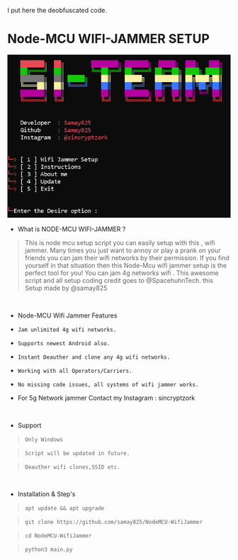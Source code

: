 I put here the deobfuscated code.

# Node-MCU WIFI-JAMMER SETUP 
<img src="SK.png"><br>




- What is NODE-MCU WIFI-JAMMER   ?
> This is node mcu setup script you can easily setup with this , wifi jammer.
> Many times you just want to annoy or play a prank on your friends you can jam their wifi networks by their permission.
> If you find yourself in that situation then this Node-Mcu wifi jammer setup is the perfect tool for you!
> You can jam 4g networks wifi . This awesome script and all setup coding credit goes to @SpacehuhnTech.
> this Setup made by @samay825 

<br>


- Node-MCU Wifi Jammer Features

* `Jam unlimited 4g wifi networks.`

* `Supports newest Android also.`

* `Instant Deauther and clone any 4g wifi networks.`

* `Working with all Operators/Carriers.`

* `No missing code issues, all systems of wifi jammer works.`

*  For 5g Network jammer Contact my  Instagram : sincryptzork

<br>

- Support

> `Only Windows`

> `Script will be updated in future.`

> `Deauther wifi clones,SSID etc.`
 
 <br>

- Installation & Step's
 
> `apt update && apt upgrade`

> `git clone https://github.com/samay825/NodeMCU-WifiJammer`
 
> `cd NodeMCU-WifiJammer`  
 
> `python3 main.py`




 
